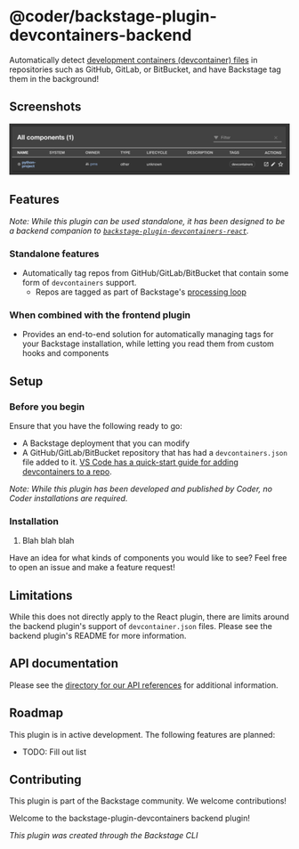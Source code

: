 # @coder/backstage-plugin-devcontainers-backend

Automatically detect [development containers (devcontainer) files](https://containers.dev/) in repositories such as GitHub, GitLab, or BitBucket, and have Backstage tag them in the background!

## Screenshots

![View of the default table component displaying custom tag data](./screenshots/table-view.png)

## Features

_Note: While this plugin can be used standalone, it has been designed to be a backend companion to [`backstage-plugin-devcontainers-react`](../backstage-plugin-devcontainers-react/README.md)._

### Standalone features

- Automatically tag repos from GitHub/GitLab/BitBucket that contain some form of `devcontainers` support.
  - Repos are tagged as part of Backstage's [processing loop](https://backstage.io/docs/features/software-catalog/life-of-an-entity/#processing)

### When combined with the frontend plugin

- Provides an end-to-end solution for automatically managing tags for your Backstage installation, while letting you read them from custom hooks and components

## Setup

### Before you begin

Ensure that you have the following ready to go:

- A Backstage deployment that you can modify
- A GitHub/GitLab/BitBucket repository that has had a `devcontainers.json` file added to it. [VS Code has a quick-start guide for adding devcontainers to a repo](https://code.visualstudio.com/docs/devcontainers/create-dev-container).

_Note: While this plugin has been developed and published by Coder, no Coder installations are required._

### Installation

1. Blah blah blah

Have an idea for what kinds of components you would like to see? Feel free to open an issue and make a feature request!

## Limitations

While this does not directly apply to the React plugin, there are limits around the backend plugin's support of `devcontainer.json` files. Please see the backend plugin's README for more information.

## API documentation

Please see the [directory for our API references](./docs/README.md) for additional information.

## Roadmap

This plugin is in active development. The following features are planned:

- TODO: Fill out list

## Contributing

This plugin is part of the Backstage community. We welcome contributions!

Welcome to the backstage-plugin-devcontainers backend plugin!

_This plugin was created through the Backstage CLI_
